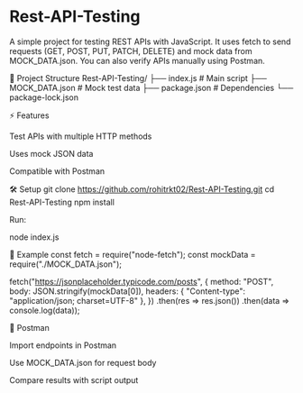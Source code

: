 # Rest-API-Testing

A simple project for testing REST APIs with JavaScript.
It uses fetch to send requests (GET, POST, PUT, PATCH, DELETE) and mock data from MOCK_DATA.json.
You can also verify APIs manually using Postman.

📂 Project Structure
Rest-API-Testing/
├── index.js         # Main script
├── MOCK_DATA.json   # Mock test data
├── package.json     # Dependencies
└── package-lock.json

⚡ Features

Test APIs with multiple HTTP methods

Uses mock JSON data

Compatible with Postman

🛠️ Setup
git clone https://github.com/rohitrkt02/Rest-API-Testing.git
cd Rest-API-Testing
npm install


Run:

node index.js

📌 Example
const fetch = require("node-fetch");
const mockData = require("./MOCK_DATA.json");

fetch("https://jsonplaceholder.typicode.com/posts", {
  method: "POST",
  body: JSON.stringify(mockData[0]),
  headers: { "Content-type": "application/json; charset=UTF-8" },
})
  .then(res => res.json())
  .then(data => console.log(data));

🔗 Postman

Import endpoints in Postman

Use MOCK_DATA.json for request body

Compare results with script output
